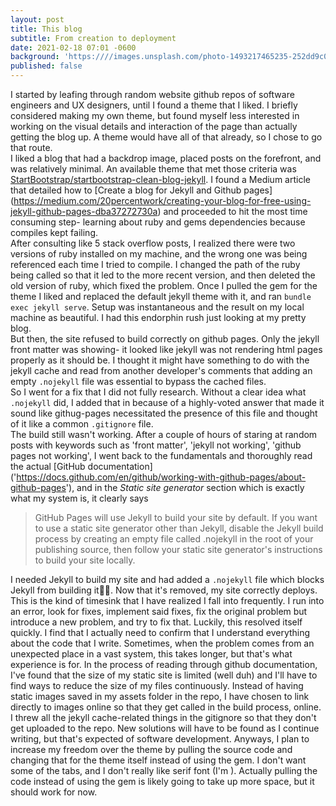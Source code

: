 ```yaml
---
layout: post
title: This blog
subtitle: From creation to deployment
date: 2021-02-18 07:01 -0600
background: 'https:////images.unsplash.com/photo-1493217465235-252dd9c0d632?ixid=MXwxMjA3fDB8MHxwaG90by1wYWdlfHx8fGVufDB8fHw%3D&ixlib=rb-1.2.1&auto=format&fit=crop&w=1350&q=80'
published: false
---
```


I started by leafing through random website github repos of software engineers and UX designers, until I found a theme that I liked. 
I briefly considered making my own theme, but found myself less interested in working on the visual details and interaction of the page than actually getting the blog up. A theme would have all of that already, so I chose to go that route. <br/>
I liked a blog that had a backdrop image, placed posts on the forefront, and was relatively minimal. An available theme that met those criteria was [StartBootstrap/startbootstrap-clean-blog-jekyll](https://www.google.com/search?client=firefox-b-1-d&q=StartBootstrap%2Fstartbootstrap-clean-blog-jekyll+). I found a Medium article that detailed how to [Create a blog for Jekyll and Github pages] (https://medium.com/20percentwork/creating-your-blog-for-free-using-jekyll-github-pages-dba37272730a) and proceeded to hit the most time consuming step- learning about ruby and gems dependencies because compiles kept failing. <br/>
After consulting like 5 stack overflow posts, I realized there were two versions of ruby installed on my machine, and the wrong one was being referenced each time I tried to compile. I changed the path of the ruby being called so that it led to the more recent version, and then deleted the old version of ruby, which fixed the problem. Once I pulled the gem for the theme I liked and replaced the default jekyll theme with it, and ran `bundle exec jekyll serve`.  Setup was instantaneous and the result on my local machine as beautiful. I had this endorphin rush just looking at my pretty blog. <br/>
But then, the site refused to build correctly on github pages. Only the jekyll front matter was showing- it looked like jekyll was not rendering html pages properly as it should be. I thought it might have something to do with the jekyll cache and read from another developer's comments that adding an empty `.nojekyll` file was essential to bypass the cached files. <br/>
So I went for a fix that I did not fully research. Without a clear idea what `.nojekyll` did, I added that in because of a highly-voted answer that made it sound like githug-pages necessitated the presence of this file and thought of it like a common `.gitignore` file. <br/>
The build still wasn't working. After a couple of hours of staring at random posts with keywords such as 'front matter', 'jekyll not working', 'github pages not working', I went back to the fundamentals and thoroughly read the actual [GitHub documentation] ('https://docs.github.com/en/github/working-with-github-pages/about-github-pages'), and in the <em>Static site generator</em> section which is exactly what my system is, it clearly says 
> GitHub Pages will use Jekyll to build your site by default. If you want to use a static site generator other than Jekyll, disable the Jekyll build process by creating an empty file called .nojekyll in the root of your publishing source, then follow your static site generator's instructions to build your site locally. <br/>

I needed Jekyll to build my site and had added a `.nojekyll` file which blocks Jekyll from building it🤦‍♀️. Now that it's removed, my site correctly deploys.
This is the kind of timesink that I have realized I fall into frequently. I run into an error, look for fixes, implement said fixes, fix the original problem but introduce a new problem, and try to fix that. Luckily, this resolved itself quickly. I find that I actually need to confirm that I understand everything about the code that I write. Sometimes, when the problem comes from an unexpected place in a vast system, this takes longer, but that's what experience is for. 
In the process of reading through github documentation, I've found that the size of my static site is limited (well duh) and I'll have to find ways to reduce the size of my files continuously. Instead of having static images saved in my assets folder in the repo, I have chosen to link directly to images online so that they get called in the build process, online. I threw all the jekyll cache-related things in the gitignore so that they don't get uploaded to the repo. New solutions will have to be found as I continue writing, but that's expected of software development.
Anyways, I plan to increase my freedom over the theme by pulling the source code and changing that for the theme itself instead of using the gem. I don't want some of the tabs, and I don't really like serif font (I'm ). Actually pulling the code instead of using the gem is likely going to take up more space, but it should work for now. 